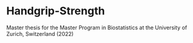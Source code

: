 # Handgrip-Strength
Master thesis for the Master Program in Biostatistics at the University of Zurich, Switzerland (2022)

